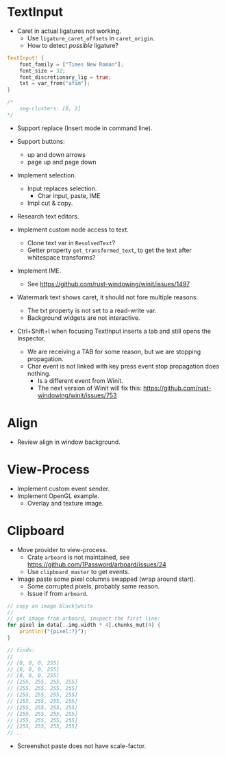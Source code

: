 # TextInput

* Caret in actual ligatures not working.
    - Use `ligature_caret_offsets` in `caret_origin`.
    - How to detect *possible* ligature?
```rust
TextInput! {
    font_family = ["Times New Roman"];
    font_size = 32;
    font_discretionary_lig = true;
    txt = var_from("afim");
}

/*
    seg-clusters: [0, 2]
*/
```

* Support replace (Insert mode in command line).
* Support buttons:
    - up and down arrows
    - page up and page down
* Implement selection.
    - Input replaces selection.
        - Char input, paste, IME
    - Impl cut & copy.
* Research text editors.

* Implement custom node access to text.
    - Clone text var in `ResolvedText`?
    - Getter property `get_transformed_text`, to get the text after whitespace transforms?

* Implement IME.
    - See https://github.com/rust-windowing/winit/issues/1497

* Watermark text shows caret, it should not fore multiple reasons:
    - The txt property is not set to a read-write var.
    - Background widgets are not interactive.

* Ctrl+Shift+I when focusing TextInput inserts a tab and still opens the Inspector.
    - We are receiving a TAB for some reason, but we are stopping propagation.
    - Char event is not linked with key press event stop propagation does nothing.
        - Is a different event from Winit.
        - The next version of Winit will fix this: https://github.com/rust-windowing/winit/issues/753

# Align

* Review align in window background.

# View-Process

* Implement custom event sender.
* Implement OpenGL example.
    - Overlay and texture image.

# Clipboard

* Move provider to view-process.
    - Crate `arboard` is not maintained, see https://github.com/1Password/arboard/issues/24
    - Use `clipboard_master` to get events.
* Image paste some pixel columns swapped (wrap around start).
    - Some corrupted pixels, probably same reason.
    - Issue if from `arboard`.
```rust
// copy an image black|white
//
// get image from arboard, inspect the first line:
for pixel in data[..img.width * 4].chunks_mut(4) {
    println!("{pixel:?}");
}

// finds:
//
// [0, 0, 0, 255]
// [0, 0, 0, 255]
// [0, 0, 0, 255]
// [255, 255, 255, 255]
// [255, 255, 255, 255]
// [255, 255, 255, 255]
// [255, 255, 255, 255]
// [255, 255, 255, 255]
// [255, 255, 255, 255]
// [255, 255, 255, 255]
// [255, 255, 255, 255]
// ..
```
* Screenshot paste does not have scale-factor.
